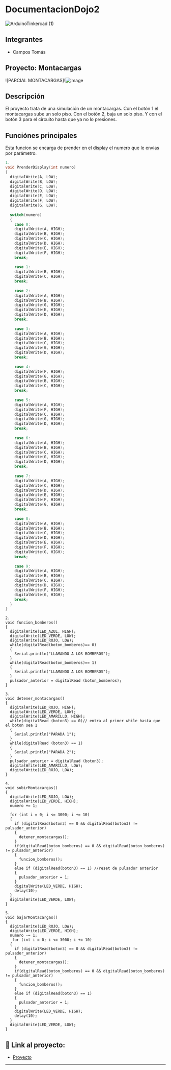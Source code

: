 # DocumentacionDojo2
![ArduinoTinkercad (1)](https://github.com/TomasCampos26/ParcialMontacargas/assets/123908697/d69e5246-4c8f-49a0-a250-39338888852d)


## Integrantes 
- Campos Tomás

## Proyecto: Montacargas
![PARCIAL MONTACARGAS]!![image](https://github.com/TomasCampos26/ParcialMontacargas/assets/123908697/bae0f798-7a60-4260-a45d-d8355f67e3f2)




## Descripción
El proyecto trata de una simulación de un montacargas. Con el botón 1 el montacargas sube un solo piso. Con el botón 2, baja un solo piso.
Y con el botón 3 para el circuito hasta que ya no lo presiones.

## Funciónes principales
Esta funcion se encarga de prender en el display el numero que le envias por parámetro.

~~~ C (lenguaje en el que esta escrito)
1.
void PrenderDisplay(int numero)
{
  digitalWrite(A, LOW);
  digitalWrite(B, LOW);
  digitalWrite(C, LOW);
  digitalWrite(D, LOW);
  digitalWrite(E, LOW);
  digitalWrite(F, LOW);
  digitalWrite(G, LOW);
  
  switch(numero)
  {
    case 0:
    digitalWrite(A, HIGH);
    digitalWrite(B, HIGH);
    digitalWrite(C, HIGH);
    digitalWrite(D, HIGH);
    digitalWrite(E, HIGH);
    digitalWrite(F, HIGH);
    break;
    
    case 1:
    digitalWrite(B, HIGH);
    digitalWrite(C, HIGH);
    break;
    
    case 2:
    digitalWrite(A, HIGH);
    digitalWrite(B, HIGH);
    digitalWrite(G, HIGH);
    digitalWrite(E, HIGH);
    digitalWrite(D, HIGH);
    break;
  
    case 3:
    digitalWrite(A, HIGH);
    digitalWrite(B, HIGH);
    digitalWrite(C, HIGH);
    digitalWrite(G, HIGH);
    digitalWrite(D, HIGH);
    break;
    
    case 4:
    digitalWrite(F, HIGH);
    digitalWrite(G, HIGH);
    digitalWrite(B, HIGH);
    digitalWrite(C, HIGH);
    break;  
    
    case 5:
    digitalWrite(A, HIGH);
    digitalWrite(F, HIGH);
    digitalWrite(C, HIGH);
    digitalWrite(G, HIGH);
    digitalWrite(D, HIGH);
    break;  
    
    case 6:
    digitalWrite(A, HIGH);
    digitalWrite(B, HIGH);
    digitalWrite(C, HIGH);
    digitalWrite(G, HIGH);
    digitalWrite(D, HIGH);
    break;  
    
    case 7:
    digitalWrite(A, HIGH);
    digitalWrite(C, HIGH);
    digitalWrite(D, HIGH);
    digitalWrite(E, HIGH);
    digitalWrite(F, HIGH);   
    digitalWrite(G, HIGH);
    break;  
    
    case 8:
    digitalWrite(A, HIGH);
    digitalWrite(B, HIGH);
    digitalWrite(C, HIGH);
    digitalWrite(D, HIGH);
    digitalWrite(E, HIGH);
    digitalWrite(F, HIGH);   
    digitalWrite(G, HIGH);
    break;  
    
    case 9:
    digitalWrite(A, HIGH);
    digitalWrite(B, HIGH);
    digitalWrite(C, HIGH);
    digitalWrite(D, HIGH);
    digitalWrite(F, HIGH);   
    digitalWrite(G, HIGH);
    break;
  } 
}
~~~
~~~
2.
void funcion_bomberos()
{
  digitalWrite(LED_AZUL, HIGH);
  digitalWrite(LED_VERDE, LOW);
  digitalWrite(LED_ROJO, LOW);
  while(digitalRead(boton_bomberos)== 0)
  {
    Serial.println("LLAMANDO A LOS BOMBEROS");   
  }
  while(digitalRead(boton_bomberos)== 1)
  {
    Serial.println("LLAMANDO A LOS BOMBEROS");   
  }
  pulsador_anterior = digitalRead (boton_bomberos); 
}
~~~
~~~
3.
void detener_montacargas()
{
  digitalWrite(LED_ROJO, HIGH);
  digitalWrite(LED_VERDE, LOW);
  digitalWrite(LED_AMARILLO, HIGH);
  while(digitalRead (boton3) == 0)// entra al primer while hasta que el boton sea 1
  {
    Serial.println("PARADA 1");
  }
  while(digitalRead (boton3) == 1)
  {
    Serial.println("PARADA 2");   
  }
  pulsador_anterior = digitalRead (boton3);
  digitalWrite(LED_AMARILLO, LOW);
  digitalWrite(LED_ROJO, LOW);
}
~~~
~~~
4.
void subirMontacargas()
{
  digitalWrite(LED_ROJO, LOW);
  digitalWrite(LED_VERDE, HIGH);
  numero += 1;
  
  for (int i = 0; i <= 3000; i += 10) 
  {
    if (digitalRead(boton3) == 0 && digitalRead(boton3) != pulsador_anterior)
    {
      detener_montacargas();
    }
    if(digitalRead(boton_bomberos) == 0 && digitalRead(boton_bomberos) != pulsador_anterior)
    {
      funcion_bomberos();
    }
    else if (digitalRead(boton3) == 1) //reset de pulsador anterior
    {
      pulsador_anterior = 1; 
    }
    digitalWrite(LED_VERDE, HIGH);
    delay(10); 
  }  
  digitalWrite(LED_VERDE, LOW);
}
~~~
~~~
5.
void bajarMontacargas()
{
  digitalWrite(LED_ROJO, LOW);
  digitalWrite(LED_VERDE, HIGH);
  numero -= 1;
   for (int i = 0; i <= 3000; i += 10) 
  {
    if (digitalRead(boton3) == 0 && digitalRead(boton3) != pulsador_anterior)
    {
      detener_montacargas();
    }
    if(digitalRead(boton_bomberos) == 0 && digitalRead(boton_bomberos) != pulsador_anterior)
    {
      funcion_bomberos();
    }
    else if (digitalRead(boton3) == 1)
    {
      pulsador_anterior = 1;
    }
    digitalWrite(LED_VERDE, HIGH);
    delay(10);
  }
  digitalWrite(LED_VERDE, LOW);
}
~~~

## 🥇 Link al proyecto:
- [Proyecto](https://www.tinkercad.com/things/d7a2zqCZ2sz-parcial-montacargasrecuperatorio/editel)

---



